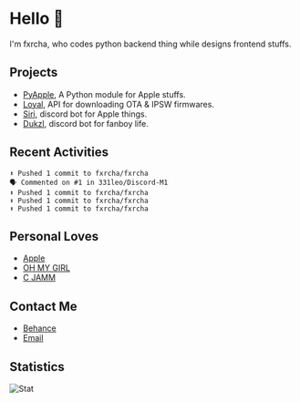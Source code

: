 # Hello 👋

I'm fxrcha, who codes python backend thing while designs frontend stuffs.

## Projects
* [PyApple](https://github.com/fxrcha/PyApple), A Python module for Apple stuffs.
* [Loyal](https://github.com/fxrcha/Loyal), API for downloading OTA & IPSW firmwares.
* [Siri](https://github.com/fxrcha/Siri), discord bot for Apple things.
* [Dukzl](https://github.com/fxrcha/Dukzl), discord bot for fanboy life.

## Recent Activities
```
⬆️ Pushed 1 commit to fxrcha/fxrcha
🗣 Commented on #1 in 331leo/Discord-M1
⬆️ Pushed 1 commit to fxrcha/fxrcha
⬆️ Pushed 1 commit to fxrcha/fxrcha
⬆️ Pushed 1 commit to fxrcha/fxrcha
```

## Personal Loves
* [Apple](https://apple.com/)
* [OH MY GIRL](https://open.spotify.com/artist/2019zR22qK2RBvCqtudBaI)
* [C JAMM](https://open.spotify.com/artist/2ZT3bnHPOdErwCLdP5aHqR)

## Contact Me
* [Behance](https://www.behance.net/hyunwoocho)
* [Email](mailto:truetype24@gmail.com)

## Statistics
![Stat](https://github-readme-stats.vercel.app/api?username=fxrcha&show_icons=true&hide_border=true&count_private=true&theme=dracula)

